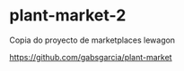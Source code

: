 # plant-market-2
Copia do proyecto de marketplaces lewagon

https://github.com/gabsgarcia/plant-market
